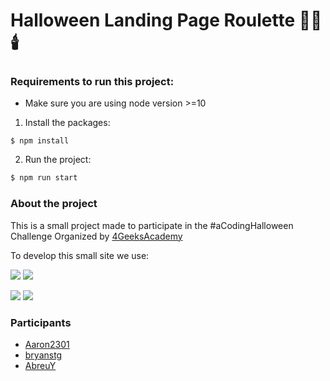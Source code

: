# Halloween Landing Page Roulette 🎃👻🕯️

### Requirements to run this project:
- Make sure you are using node version >=10

1. Install the packages:
```
$ npm install
```
2. Run the project:
```bash
$ npm run start
```



### About the project
This is a small project made to participate in the #aCodingHalloween Challenge Organized by [4GeeksAcademy](https://github.com/4GeeksAcademy)

To develop this small site we use:

![](https://img.shields.io/badge/HTML5-informational?style=flat&logo=html5&logoColor=white&color=F66415&labelColor=F66415)
![](https://img.shields.io/badge/CSS3-informational?style=flat&logo=css3&logoColor=white&color=2299F8&labelColor=2299F8)

![](https://img.shields.io/badge/JavaScript-informational?style=flat&logo=javascript&logoColor=000000&color=F7E018&labelColor=F7E018)
![](https://img.shields.io/badge/React.js-informational?style=flat&logo=react&logoColor=61dbfb&color=20232a&labelColor=20232a)


### Participants
 * [Aaron2301](https://github.com/Aaron2301)
 * [bryanstg](https://github.com/bryanstg)
 * [AbreuY](https://github.com/AbreuY)

